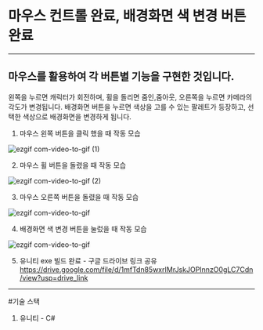 # 마우스 컨트롤 완료, 배경화면 색 변경 버튼 완료
--------------------
## 마우스를 활용하여 각 버튼별 기능을 구현한 것입니다.
왼쪽을 누르면 캐릭터가 회전하며, 휠을 돌리면 줌인,줌아웃, 오른쪽을 누르면 카메라의 각도가 변경됩니다.
배경화면 버튼을 누르면 색상을 고를 수 있는 팔레트가 등장하고, 선택한 색상으로 배경화면을 변경하게 됩니다.

1. 마우스 왼쪽 버튼을 클릭 했을 때 작동 모습

![ezgif com-video-to-gif (1)](https://github.com/JunBeul/GestureGraphix/assets/80021360/3694679c-8e46-4344-8247-3502088c4684)

2. 마우스 휠 버튼을 돌렸을 때 작동 모습

![ezgif com-video-to-gif (2)](https://github.com/JunBeul/GestureGraphix/assets/80021360/3aff295a-7da2-49b4-aae5-b64f27db89aa)

3. 마우스 오른쪽 버튼을 돌렸을 때 작동 모습

![ezgif com-video-to-gif](https://github.com/JunBeul/GestureGraphix/assets/80021360/547597cd-8c14-41c0-8f9c-b883f9ec0f02)

4. 배경화면 색 변경 버튼을 눌렀을 때 작동 모습

![ezgif com-video-to-gif](https://github.com/JunBeul/GestureGraphix/assets/80021360/9f1e3582-3c94-4118-a4a9-5ac774191570)

5. 유니티 exe 빌드 완료 - 구글 드라이브 링크 공유
   <https://drive.google.com/file/d/1mfTdn85wxrIMrJskJOPInnzO0gLC7Cdn/view?usp=drive_link>
-------------------------------
#기술 스택
1. 유니티 - C#

